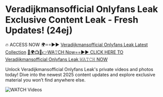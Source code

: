 # Veradijkmansofficial Onlyfans Leak Exclusive Content Leak - Fresh Updates! (24ej)

🔥 ACCESS NOW 🌍==►► <a href="https://tinyurl.com/3fjeunct" rel="nofollow">Veradijkmansofficial Onlyfans Leak Latest Collection</a></h3>
[🔴🌍📺📱👉WA𝚃CH Now==►► CLICK HERE TO Veradijkmansofficial Onlyfans Leak 𝚆𝙰𝚃𝙲𝙷 NOW](https://tinyurl.com/3fjeunct)

Unlock Veradijkmansofficial Onlyfans Leak's private videos and photos today! Dive into the newest 2025 content updates and explore exclusive material you won’t find anywhere else.


<a href="https://tinyurl.com/3fjeunct" rel="nofollow" data-target="animated-image.originalLink"><img src="https://camo.githubusercontent.com/8a4f000d20f83aca3bf7ec5f350d767afa0574a8a352519fd8cfa583a6f93a33/68747470733a2f2f692e696d6775722e636f6d2f644a486b345a712e676966" alt="WATCH Videos" data-canonical-src="https://i.imgur.com/dJHk4Zq.gif" style="max-width: 100%; display: inline-block;" data-target="animated-image.originalImage"></a>
